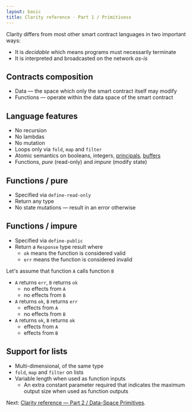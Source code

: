```yaml
---
layout: basic
title: Clarity reference - Part 1 / Primitivess
---
```


Clarity differs from most other smart contract languages in two important ways:

- It is *decidable* which means programs must necessarily terminate
- It is interpreted and broadcasted on the network *as-is*

## Contracts composition

- Data — the space which only the smart contract itself may modify
- Functions — operate within the data space of the smart contract

## Language features

- No recursion
- No lambdas
- No mutation
- Loops only via `fold`, `map` and `filter`
- Atomic semantics on booleans, integers, [principals](https://docs.stacks.co/write-smart-contracts/principals), [buffers](https://docs.stacks.co/write-smart-contracts/values#buffers)
- Functions, *pure* (read-only) and *impure* (modify state)

## Functions / pure

- Specified via `define-read-only`
- Return any type
- No state mutations — result in an error otherwise

## Functions / impure

- Specified via `define-public`
- Return a `Response` type result where
  -  `ok` means the function is considered valid
  - `err` means the function is considered invalid

Let's assume that function `A` calls function `B`

- `A` returns `err`, `B` returns `ok`
  - no effects from `A`
  - no effects from `B`
- `A` returns `ok`, `B` returns `err`
  - effects from `A`
  - no effects from `B`
- `A` returns `ok`, `B` returns `ok`
  - effects from `A`
  - effects from `B`

## Support for lists

- Multi-dimensional, of the same type
- `fold`, `map` and `filter` on lists
- Variable length when used as function inputs
  - An extra constant parameter required that indicates the maximum output size when used as function outputs

Next: [Clarity reference — Part 2 / Data-Space Primitives](/2022/01/17/clarity-reference-part-2-data-space-primitives/).

